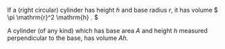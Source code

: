 If a (right circular) cylinder has height $h$ and base radius $r$, it
has volume $ \pi \mathrm{r}^2 \mathrm{h} . $

A cylinder (of any kind) which has base area $A$ and height $h$ measured
perpendicular to the base, has volume $Ah$.
